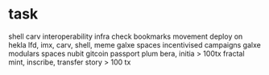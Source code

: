 # task
shell
carv
interoperability infra
check bookmarks
movement
deploy on hekla
lfd, imx, carv, shell, meme
galxe spaces 
incentivised campaigns
galxe modulars spaces
nubit
gitcoin passport
plum
bera, initia > 100tx
fractal mint, inscribe, transfer
story > 100 tx

